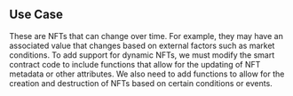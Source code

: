 
## Use Case
These are NFTs that can change over time. For example, they may have an associated value that changes based on external factors such as market conditions. To add support for dynamic NFTs, we must modify the smart contract code to include functions that allow for the updating of NFT metadata or other attributes. We also need to add functions to allow for the creation and destruction of NFTs based on certain conditions or events.